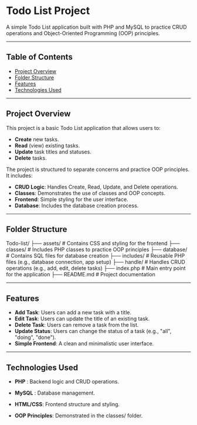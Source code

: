 # Todo List Project

A simple Todo List application built with PHP and MySQL to practice CRUD operations and Object-Oriented Programming (OOP) principles.

---

## Table of Contents
- [Project Overview](#project-overview)
- [Folder Structure](#folder-structure)
- [Features](#features)
- [Technologies Used](#technologies-used)


---

## Project Overview
This project is a basic Todo List application that allows users to:
- **Create** new tasks.
- **Read** (view) existing tasks.
- **Update** task titles and statuses.
- **Delete** tasks.

The project is structured to separate concerns and practice OOP principles. It includes:
- **CRUD Logic**: Handles Create, Read, Update, and Delete operations.
- **Classes**: Demonstrates the use of classes and OOP concepts.
- **Frontend**: Simple styling for the user interface.
- **Database**: Includes the database creation process.

---

## Folder Structure
Todo-list/
├── assets/                  # Contains CSS and styling for the frontend
├── classes/                 # Includes PHP classes to practice OOP principles
├── database/                # Contains SQL files for database creation
├── includes/                # Reusable PHP files (e.g., database connection, app setup)
├── handle/                  # Handles CRUD operations (e.g., add, edit, delete tasks)
├── index.php                # Main entry point for the application
├── README.md                # Project documentation

---

## Features
- **Add Task**: Users can add a new task with a title.
- **Edit Task**: Users can update the title of an existing task.
- **Delete Task**: Users can remove a task from the list.
- **Update Status**: Users can change the status of a task (e.g., "all", "doing", "done").
- **Simple Frontend**: A clean and minimalistic user interface.

---
## Technologies Used
- **PHP** : Backend logic and CRUD operations.

- **MySQL** : Database management.

- **HTML/CSS**: Frontend structure and styling.

- **OOP Principles**: Demonstrated in the classes/ folder.
